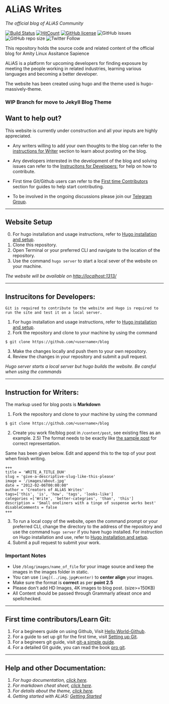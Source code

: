 # ALiAS Writes
*The official blog of ALiAS Community*

[![Build Status](https://travis-ci.com/asetalias/blog.svg?branch=master)](https://travis-ci.com/asetalias/blog)  [![HitCount](http://hits.dwyl.io/asetalias/blog.svg)](http://hits.dwyl.io/asetalias/blog) [![GitHub license](https://img.shields.io/github/license/asetalias/blog.svg?style=flat-square)](https://github.com/asetalias/blog/blob/master/LICENSE) 
![GitHub issues](https://img.shields.io/github/issues-raw/asetalias/blog.svg) ![GitHub repo size](https://img.shields.io/github/repo-size/asetalias/blog.svg)
![Twitter Follow](https://img.shields.io/twitter/follow/asetalias.svg?style=social)

This repository holds the source code and related content of the official blog for Amity Linux Assitance Sapience

ALiAS is a platform for upcoming developers for finding exposure by meeting the people working in related industries, learning various languages and becoming a better developer.

The website has been created using hugo and the theme used is hugo-massively-theme.

### WIP Branch for move to Jekyll Blog Theme

## Want to help out?
This website is currently under construction and all your inputs are highly appreciated.
-   Any writers willing to add your own thoughts to the blog can refer to the [instructions for Writer](https://github.com/asetalias/blog/#instruction-for-writers) section to learn about posting on the blog.
-   Any developers interested in the development of the blog and solving issues can refer to the [Instrucitons for Developers:](https://github.com/asetalias/blog/#instrucitons-for-developers) for help on how to contribute.
-   First time Git/Github users can refer to the [First time Contributors](https://github.com/asetalias/blog/#first-time-contributors) section for guides to help start contributing.

-   To be involved in the ongoing discussions please join our [Telegram Group](https://t.me/joinchat/KDFmCRdcpJrASFp5pKVaCA).

* * *

## Website Setup
<!--TODO: Need to be changed to Jekyll and Bundler instructions-->
0) For hugo installation and usage instructions, refer to [Hugo installation and setup](./INSTALLATION.md).
1) Clone this repository.
2) Open Terminal or your preferred CLI and navigate to the location of the repository.
3) Use the command `hugo server` to start a local sever of the website on your machine.

*The website will be available on <http://localhost:1313/>*

* * *

## Instrucitons for Developers:
<!--TODO: Need to be changed to Jekyll and Bundler instructions-->

`Git is required to contribute to the website and Hugo is required to run the site and test it on a local server.`

1) For hugo installation and usage instructions, refer to [Hugo installation and setup](./INSTALLATION.md).
2) Fork the repository and clone to your machine by using the command 
```
$ git clone https://github.com/<username>/blog
```
3) Make the changes locally and push them to your own repository.
4) Review the changes in your repository and submit a pull request.

*Hugo server starts a local server but hugo builds the website. Be careful when using the commands*

* * *

## Instruction for Writers:
<!--TODO: Need to be changed to Liquid Templating-->

The markup used for blog posts is **Markdown**

1) Fork the repository and clone to your machine by using the command 
```
$ git clone https://github.com/<username>/blog
```
2) Create you work file/blog post in `/content/post`, see existing files as an example.
2.5) The format needs to be exactly like [the sample post](./content/post/post.en.) for correct representation. 

Same has been given below. Edit and append this to the top of your post when finish writing. 

```
+++
title = 'WRITE_A_TITLE_DUH'
slug = 'give-a-descriptive-slug-like-this-please'
image = '/images/about.jpg'
date = "2012-02-06T00:00:00"
author = 'Creators of ALiAS Writes'
tags=['this', 'is', 'how', 'tags', 'looks-like']
categories =['Write', 'better-categries', 'than', 'this']
description = 'Small oneliners with a tinge of suspense works best'
disableComments = false
+++
```
 
3)  To run a local copy of the website, open the command prompt or your preferred CLI, change the directory to the address of the repository and use the command `hugo server` if you have hugo installed.
 For instruction on Hugo installation and use, refer to [Hugo installation and setup](./INSTALLATION.md).
4)  Submit a pull request to submit your work.

### Important Notes
<!--TODO: Need to be changed as per new Theming System details-->

-  Use `/blog/images/name_of_file` for your image source and keep the images in the images folder in static.
-  You can use `[img](../img.jpg#center)` to **center align** your images.
-  Make sure the format is **correct** as per **point 2.5**
-  Please don't add HD Images, 4K images to blog post. (size>=150KB)
-  All Content should be passed through Grammarly atleast once and spellchecked.

* * *

## First time contributors/Learn Git:

1) For a begineers guide on using Github, Visit [Hello World-Github](https://guides.github.com/activities/hello-world/).
2) For a guide to set up git for the first time, visit [Setting up Git](https://git-scm.com/book/en/v2/Getting-Started-First-Time-Git-Setup).
3) For a begineers git guide, visit [git-a simple guide](http://rogerdudler.github.io/git-guide/).
4) For a detailed Git guide, you can read the book [pro git](https://git-scm.com/book/en/v2).

* * *

## Help and other Documentation:
<!--TODO: Need to be changed to Ruby & Jekyll-->

1) *For hugo documentation, [click here](https://gohugo.io/documentation).*
2) *For markdown cheat sheet, [click here](https://github.com/adam-p/markdown-here/wiki/Markdown-Cheatsheet#code).*
3) *For details about the theme, [click here](https://github.com/curtistimson/hugo-theme-massively).*
4) *Getting started with ALiAS: [Getting Started](https://bit.ly/2I833jJ)*
